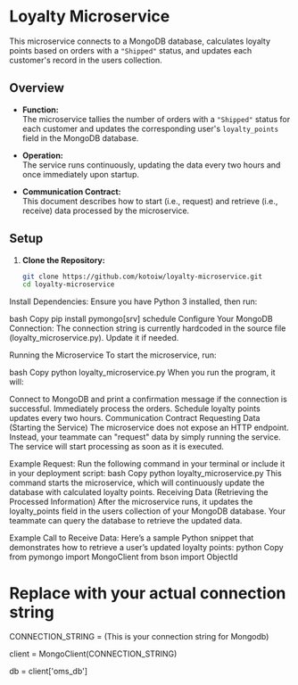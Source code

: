 # Loyalty Microservice

This microservice connects to a MongoDB database, calculates loyalty points based on orders with a `"Shipped"` status, and updates each customer's record in the users collection.

## Overview

- **Function:**  
  The microservice tallies the number of orders with a `"Shipped"` status for each customer and updates the corresponding user's `loyalty_points` field in the MongoDB database.

- **Operation:**  
  The service runs continuously, updating the data every two hours and once immediately upon startup.

- **Communication Contract:**  
  This document describes how to start (i.e., request) and retrieve (i.e., receive) data processed by the microservice.

## Setup

1. **Clone the Repository:**
   ```bash
   git clone https://github.com/kotoiw/loyalty-microservice.git
   cd loyalty-microservice
Install Dependencies:
Ensure you have Python 3 installed, then run:

bash
Copy
pip install pymongo[srv] schedule
Configure Your MongoDB Connection:
The connection string is currently hardcoded in the source file (loyalty_microservice.py). Update it if needed.

Running the Microservice
To start the microservice, run:

bash
Copy
python loyalty_microservice.py
When you run the program, it will:

Connect to MongoDB and print a confirmation message if the connection is successful.
Immediately process the orders.
Schedule loyalty points updates every two hours.
Communication Contract
Requesting Data (Starting the Service)
The microservice does not expose an HTTP endpoint. Instead, your teammate can "request" data by simply running the service. The service will start processing as soon as it is executed.

Example Request:
Run the following command in your terminal or include it in your deployment script:
bash
Copy
python loyalty_microservice.py
This command starts the microservice, which will continuously update the database with calculated loyalty points.
Receiving Data (Retrieving the Processed Information)
After the microservice runs, it updates the loyalty_points field in the users collection of your MongoDB database. Your teammate can query the database to retrieve the updated data.

Example Call to Receive Data:
Here’s a sample Python snippet that demonstrates how to retrieve a user’s updated loyalty points:
python
Copy
from pymongo import MongoClient
from bson import ObjectId

# Replace with your actual connection string
CONNECTION_STRING = (This is your connection string for Mongodb)

client = MongoClient(CONNECTION_STRING)

db = client['oms_db']
